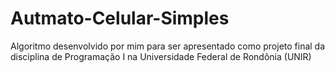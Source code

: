 # Autmato-Celular-Simples
Algoritmo desenvolvido por mim para ser apresentado como projeto final da disciplina de Programação I na Universidade Federal de Rondônia (UNIR)
